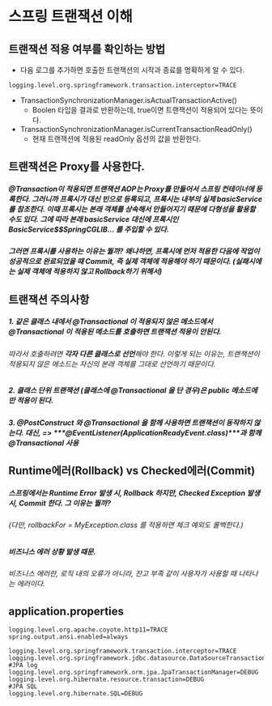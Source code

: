 # 스프링 트랜잭션 이해

## 트랜잭션 적용 여부를 확인하는 방법
- 다음 로그를 추가하면 호출한 트랜잭션의 시작과 종료를 명확하게 알 수 있다.
```properties
logging.level.org.springframework.transaction.interceptor=TRACE
```
- TransactionSynchronizationManager.isActualTransactionActive()
  - Boolen 타입을 결과로 반환하는데, true이면 트랜잭션이 적용되어 있다는 뜻이다.
- TransactionSynchronizationManager.isCurrentTransactionReadOnly()
  - 현재 트랜잭션에 적용된 readOnly 옵션의 값을 반환한다.

## 트랜잭션은 Proxy를 사용한다.
##### @Transaction이 적용되면 트랜잭션 AOP는 Proxy를 만들어서 스프링 컨테이너에 등록한다. 그러니까 프록시가 대신 빈으로 등록되고, 프록시는 내부의 실제 basicService를 참조한다. 이때 프록시는 본래 객체를 상속해서 만들어지기 때문에 다형성을 활용할 수도 있다. 그에 따라 본래 basicService 대신에 프록시인 BasicService$$SpringCGLIB... 를 주입할 수 있다.
##### 그러면 프록시를 사용하는 이유는 뭘까? 왜냐하면, 프록시에 먼저 적용한 다음에 작업이 ***성공적으로 완료되었을 때 Commit***, 즉 실제 객체에 적용해야 하기 때문이다. (***실패시에는 실제 객체에 적용하지 않고 Rollback***하기 위해서)

## 트랜잭션 주의사항
##### 1. 같은 클래스 내에서 @Transactional 이 적용되지 않은 메소드에서 @Transactional 이 적용된 메소드를 호출하면 트랜잭션 적용이 안된다. 
###### 따라서 호출하려면 ***각자 다른 클래스로 선언***해야 한다. 이렇게 되는 이유는, 트랜잭션이 적용되지 않은 메소드는 자신의 본래 객체를 그대로 선언하기 때문이다.
##### 2. 클래스 단위 트랜잭션 (클래스에 @Transactional 을 단 경우)은 ***public 메소드에만*** 적용이 된다.
##### 3. @PostConstruct 와 @Transactional 을 함께 사용하면 트랜잭션이 동작하지 않는다. 대신, => ***@EventListener(ApplicationReadyEvent.class)***과 함께 @Transactional 사용

## Runtime에러(Rollback) vs Checked에러(Commit)
##### 스프링에서는 Runtime Error 발생 시, Rollback 하지만, Checked Exception 발생 시, Commit 한다. 그 이유는 뭘까? 
###### (다만, rollbackFor = MyException.class 를 적용하면 체크 예외도 롤백한다.)
##### 비즈니스 에러 상황 발생 때문.
###### 비즈니스 에러란, 로직 내의 오류가 아니라, 잔고 부족 같이 사용자가 사용할 때 나타나는 에러이다.

## application.properties
```properties
logging.level.org.apache.coyote.http11=TRACE
spring.output.ansi.enabled=always

logging.level.org.springframework.transaction.interceptor=TRACE
logging.level.org.springframework.jdbc.datasource.DataSourceTransactionManager=DEBUG
#JPA log
logging.level.org.springframework.orm.jpa.JpaTransactionManager=DEBUG
logging.level.org.hibernate.resource.transaction=DEBUG
#JPA SQL
logging.level.org.hibernate.SQL=DEBUG
```

